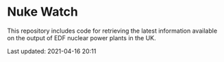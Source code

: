 # Nuke Watch

This repository includes code for retrieving the latest information available on the output of EDF nuclear power plants in the UK.

Last updated: 2021-04-16 20:11